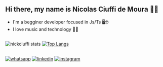 ## Hi there, my name is Nicolas Ciuffi de Moura 👋🚀

- I`m a begginer developer focused in Js/Ts 🖥️🤓
- I love music and technology 🎵🤖

##

![nickciuffi stats](https://github-readme-stats.vercel.app/api?username=nickciuffi&show_icons=true&theme=tokyonight&hide=issues)
[![Top Langs](https://github-readme-stats.vercel.app/api/top-langs/?username=nickciuffi&layout=compact&theme=tokyonight)](https://github.com/anuraghazra/github-readme-stats)

##

[![whatsapp](https://img.shields.io/badge/WhatsApp-25D366?style=for-the-badge&logo=whatsapp&logoColor=white)](https://contate.me/nickciuffi)
[![linkedin](https://img.shields.io/badge/LinkedIn-0077B5?style=for-the-badge&logo=linkedin&logoColor=white)](https://www.linkedin.com/in/nicolas-ciuffi-dev/)
[![instagram](https://img.shields.io/badge/Instagram-E4405F?style=for-the-badge&logo=instagram&logoColor=white)](https://www.instagram.com/nick_ciuffi_official/)
